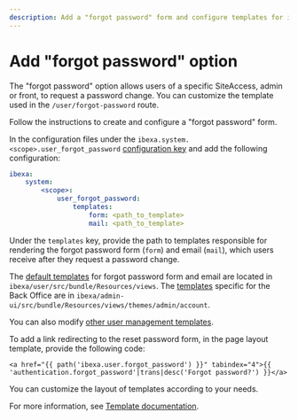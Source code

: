 ```yaml
---
description: Add a "forgot password" form and configure templates for it.
---
```


# Add "forgot password" option

The "forgot password" option allows users of a specific SiteAccess, admin or front, to request a password change.
You can customize the template used in the `/user/forgot-password` route.

Follow the instructions to create and configure a "forgot password" form.

In the configuration files under the `ibexa.system.<scope>.user_forgot_password` [configuration key](configuration.md#configuration-files) and add the following configuration:

```yaml
ibexa:
    system:
        <scope>:
            user_forgot_password:
                templates:
                    form: <path_to_template>
                    mail: <path_to_template>
```

Under the `templates` key, provide the path to templates responsible for rendering the forgot password form (`form`) and email (`mail`),
which users receive after they request a password change.

The [default templates](https://github.com/ibexa/user/tree/main/src/bundle/Resources/views) for forgot password form and email are located in `ibexa/user/src/bundle/Resources/views`.
The [templates](https://github.com/ibexa/admin-ui/tree/main/src/bundle/Resources/views/themes/admin/account/forgot_password) specific for the Back Office are in `ibexa/admin-ui/src/bundle/Resources/views/themes/admin/account`.

You can also modify [other user management templates](user_management.md#other-user-management-templates).

To add a link redirecting to the reset password form, in the page layout template, provide the following code:

```html+twig
<a href="{{ path('ibexa.user.forgot_password') }}" tabindex="4">{{ 'authentication.forgot_password'|trans|desc('Forgot password?') }}</a>
```

You can customize the layout of templates according to your needs.

For more information, see [Template documentation](templates.md).
